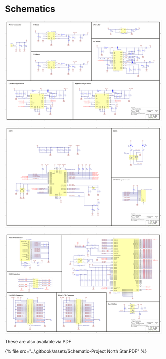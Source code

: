 # Schematics

![](<../.gitbook/assets/Schematic-Project North Star-1.png>)

![](<../.gitbook/assets/Schematic-Project North Star-2.png>)

![](<../.gitbook/assets/Schematic-Project North Star-3.png>)

These are also available via PDF

{% file src="../.gitbook/assets/Schematic-Project North Star.PDF" %}
